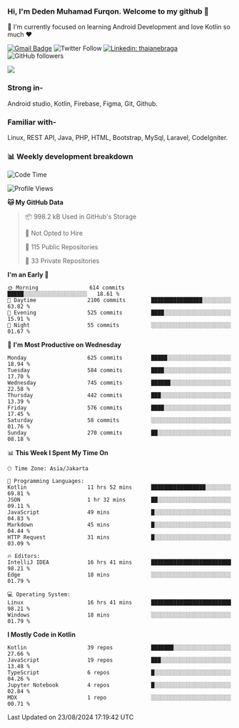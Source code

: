 ### Hi, I'm Deden Muhamad Furqon. Welcome to my github 👋

<!--
**furqoncreative/furqoncreative** is a ✨ _special_ ✨ repository because its `README.md` (this file) appears on your GitHub profile.

Here are some ideas to get you started:

- 🔭 I’m currently working on ...
- 👯 I’m looking to collaborate on ...
- 🤔 I’m looking for help with ...
- 💬 Ask me about ...
- 📫 How to reach me: ...
- 😄 Pronouns: ...
- ⚡ Fun fact: ...
-->

  🌱 I'm currently focused on learning Android Development and love Kotlin so much ❤ 

[![Gmail Badge](https://img.shields.io/badge/-furqoncreative24@gmail.com-c14438?style=flat-square&logo=Gmail&logoColor=white&link=mailto:furqoncreative24@gmail.com)](mailto:furqoncreative24@gmail.com)
![Twitter Follow](https://img.shields.io/twitter/follow/furqoncreative?label=Follow)
[![Linkedin: thaianebraga](https://img.shields.io/badge/-Deden_Muhamad_Furqon-blue?style=flat-square&logo=Linkedin&logoColor=white&link=https://www.linkedin.com/in/anmol-p-singh/)](https://www.linkedin.com/in/furqoncreative/)
![GitHub followers](https://img.shields.io/github/followers/furqoncreative?label=Follow&style=social)

<img src="https://github-readme-stats.sera5-dev.vercel.app/api?username=furqoncreative&hide=stars&show_icons=true&count_private=true&include_all_commits=true&title_color=#008080&icon_color=#008080&hide_border=true" width="">

### Strong in-

Android studio, Kotlin, Firebase, Figma, Git, Github.

### Familiar with-
Linux, REST API, Java, PHP, HTML, Bootstrap, MySql, Laravel, CodeIgniter.

### 📊 Weekly development breakdown

<!--START_SECTION:waka-->
![Code Time](http://img.shields.io/badge/Code%20Time-2%2C593%20hrs%207%20mins-blue)

![Profile Views](http://img.shields.io/badge/Profile%20Views-0-blue)

**🐱 My GitHub Data** 

> 📦 998.2 kB Used in GitHub's Storage 
 > 
> 🚫 Not Opted to Hire
 > 
> 📜 115 Public Repositories 
 > 
> 🔑 33 Private Repositories 
 > 
**I'm an Early 🐤** 

```text
🌞 Morning                614 commits         █████░░░░░░░░░░░░░░░░░░░░   18.61 % 
🌆 Daytime                2106 commits        ████████████████░░░░░░░░░   63.82 % 
🌃 Evening                525 commits         ████░░░░░░░░░░░░░░░░░░░░░   15.91 % 
🌙 Night                  55 commits          ░░░░░░░░░░░░░░░░░░░░░░░░░   01.67 % 
```
📅 **I'm Most Productive on Wednesday** 

```text
Monday                   625 commits         █████░░░░░░░░░░░░░░░░░░░░   18.94 % 
Tuesday                  584 commits         ████░░░░░░░░░░░░░░░░░░░░░   17.70 % 
Wednesday                745 commits         ██████░░░░░░░░░░░░░░░░░░░   22.58 % 
Thursday                 442 commits         ███░░░░░░░░░░░░░░░░░░░░░░   13.39 % 
Friday                   576 commits         ████░░░░░░░░░░░░░░░░░░░░░   17.45 % 
Saturday                 58 commits          ░░░░░░░░░░░░░░░░░░░░░░░░░   01.76 % 
Sunday                   270 commits         ██░░░░░░░░░░░░░░░░░░░░░░░   08.18 % 
```


📊 **This Week I Spent My Time On** 

```text
🕑︎ Time Zone: Asia/Jakarta

💬 Programming Languages: 
Kotlin                   11 hrs 52 mins      █████████████████░░░░░░░░   69.81 % 
JSON                     1 hr 32 mins        ██░░░░░░░░░░░░░░░░░░░░░░░   09.11 % 
JavaScript               49 mins             █░░░░░░░░░░░░░░░░░░░░░░░░   04.83 % 
Markdown                 45 mins             █░░░░░░░░░░░░░░░░░░░░░░░░   04.44 % 
HTTP Request             31 mins             █░░░░░░░░░░░░░░░░░░░░░░░░   03.09 % 

🔥 Editors: 
IntelliJ IDEA            16 hrs 41 mins      █████████████████████████   98.21 % 
Edge                     18 mins             ░░░░░░░░░░░░░░░░░░░░░░░░░   01.79 % 

💻 Operating System: 
Linux                    16 hrs 41 mins      █████████████████████████   98.21 % 
Windows                  18 mins             ░░░░░░░░░░░░░░░░░░░░░░░░░   01.79 % 
```

**I Mostly Code in Kotlin** 

```text
Kotlin                   39 repos            ███████░░░░░░░░░░░░░░░░░░   27.66 % 
JavaScript               19 repos            ███░░░░░░░░░░░░░░░░░░░░░░   13.48 % 
TypeScript               6 repos             █░░░░░░░░░░░░░░░░░░░░░░░░   04.26 % 
Jupyter Notebook         4 repos             █░░░░░░░░░░░░░░░░░░░░░░░░   02.84 % 
MDX                      1 repo              ░░░░░░░░░░░░░░░░░░░░░░░░░   00.71 % 
```




 Last Updated on 23/08/2024 17:19:42 UTC
<!--END_SECTION:waka-->
